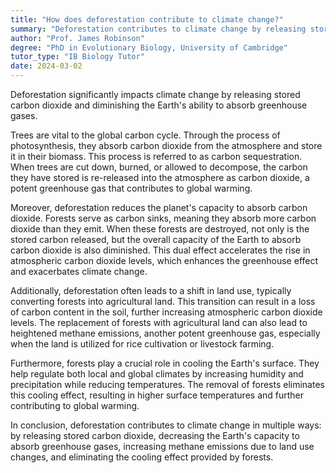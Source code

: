 ```yaml
---
title: "How does deforestation contribute to climate change?"
summary: "Deforestation contributes to climate change by releasing stored carbon dioxide and reducing the planet's capacity to absorb greenhouse gases."
author: "Prof. James Robinson"
degree: "PhD in Evolutionary Biology, University of Cambridge"
tutor_type: "IB Biology Tutor"
date: 2024-03-02
---
```


Deforestation significantly impacts climate change by releasing stored carbon dioxide and diminishing the Earth's ability to absorb greenhouse gases.

Trees are vital to the global carbon cycle. Through the process of photosynthesis, they absorb carbon dioxide from the atmosphere and store it in their biomass. This process is referred to as carbon sequestration. When trees are cut down, burned, or allowed to decompose, the carbon they have stored is re-released into the atmosphere as carbon dioxide, a potent greenhouse gas that contributes to global warming.

Moreover, deforestation reduces the planet's capacity to absorb carbon dioxide. Forests serve as carbon sinks, meaning they absorb more carbon dioxide than they emit. When these forests are destroyed, not only is the stored carbon released, but the overall capacity of the Earth to absorb carbon dioxide is also diminished. This dual effect accelerates the rise in atmospheric carbon dioxide levels, which enhances the greenhouse effect and exacerbates climate change.

Additionally, deforestation often leads to a shift in land use, typically converting forests into agricultural land. This transition can result in a loss of carbon content in the soil, further increasing atmospheric carbon dioxide levels. The replacement of forests with agricultural land can also lead to heightened methane emissions, another potent greenhouse gas, especially when the land is utilized for rice cultivation or livestock farming.

Furthermore, forests play a crucial role in cooling the Earth's surface. They help regulate both local and global climates by increasing humidity and precipitation while reducing temperatures. The removal of forests eliminates this cooling effect, resulting in higher surface temperatures and further contributing to global warming.

In conclusion, deforestation contributes to climate change in multiple ways: by releasing stored carbon dioxide, decreasing the Earth's capacity to absorb greenhouse gases, increasing methane emissions due to land use changes, and eliminating the cooling effect provided by forests.
    